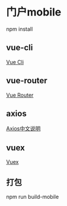 # 门户mobile
npm install

## vue-cli
[Vue Cli](https://cli.vuejs.org/guide/)
## vue-router
[Vue Router](https://router.vuejs.org/zh/guide/)
## axios
[Axios中文说明](https://www.kancloud.cn/yunye/axios/234845)
## vuex
[Vuex](https://vuex.vuejs.org/zh/guide/)
## 打包
npm run build-mobile
